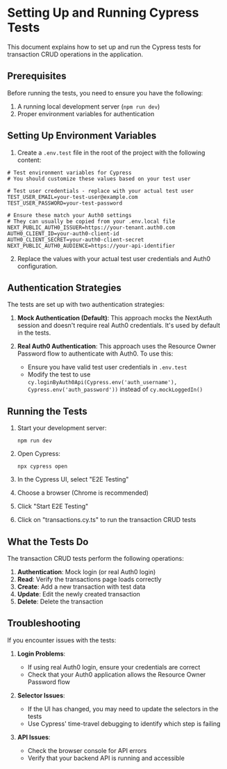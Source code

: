 # Setting Up and Running Cypress Tests

This document explains how to set up and run the Cypress tests for transaction CRUD operations in the application.

## Prerequisites

Before running the tests, you need to ensure you have the following:

1. A running local development server (`npm run dev`)
2. Proper environment variables for authentication

## Setting Up Environment Variables

1. Create a `.env.test` file in the root of the project with the following content:

```shell
# Test environment variables for Cypress
# You should customize these values based on your test user

# Test user credentials - replace with your actual test user
TEST_USER_EMAIL=your-test-user@example.com
TEST_USER_PASSWORD=your-test-password

# Ensure these match your Auth0 settings
# They can usually be copied from your .env.local file
NEXT_PUBLIC_AUTH0_ISSUER=https://your-tenant.auth0.com
AUTH0_CLIENT_ID=your-auth0-client-id
AUTH0_CLIENT_SECRET=your-auth0-client-secret
NEXT_PUBLIC_AUTH0_AUDIENCE=https://your-api-identifier
```

2. Replace the values with your actual test user credentials and Auth0 configuration.

## Authentication Strategies

The tests are set up with two authentication strategies:

1. **Mock Authentication (Default)**: This approach mocks the NextAuth session and doesn't require real Auth0 credentials. It's used by default in the tests.

2. **Real Auth0 Authentication**: This approach uses the Resource Owner Password flow to authenticate with Auth0. To use this:
   - Ensure you have valid test user credentials in `.env.test`
   - Modify the test to use `cy.loginByAuth0Api(Cypress.env('auth_username'), Cypress.env('auth_password'))` instead of `cy.mockLoggedIn()`

## Running the Tests

1. Start your development server:
   ```
   npm run dev
   ```

2. Open Cypress:
   ```
   npx cypress open
   ```

3. In the Cypress UI, select "E2E Testing"

4. Choose a browser (Chrome is recommended)

5. Click "Start E2E Testing"

6. Click on "transactions.cy.ts" to run the transaction CRUD tests

## What the Tests Do

The transaction CRUD tests perform the following operations:

1. **Authentication**: Mock login (or real Auth0 login)
2. **Read**: Verify the transactions page loads correctly
3. **Create**: Add a new transaction with test data
4. **Update**: Edit the newly created transaction
5. **Delete**: Delete the transaction

## Troubleshooting

If you encounter issues with the tests:

1. **Login Problems**: 
   - If using real Auth0 login, ensure your credentials are correct
   - Check that your Auth0 application allows the Resource Owner Password flow

2. **Selector Issues**: 
   - If the UI has changed, you may need to update the selectors in the tests
   - Use Cypress' time-travel debugging to identify which step is failing

3. **API Issues**:
   - Check the browser console for API errors
   - Verify that your backend API is running and accessible 